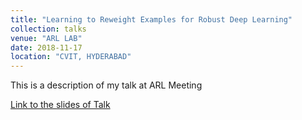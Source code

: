 ```yaml
---
title: "Learning to Reweight Examples for Robust Deep Learning"
collection: talks
venue: "ARL LAB"
date: 2018-11-17
location: "CVIT, HYDERABAD"
---
```


This is a description of my talk at ARL Meeting

[Link to the slides of Talk](https://docs.google.com/presentation/d/1IDyt-oGy03U61TZyGHAXkL7F07I7SRMvzHejDdROVUY/edit?usp=sharing)
